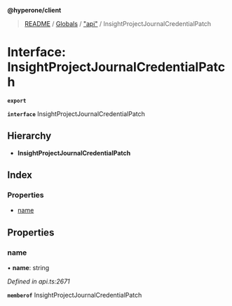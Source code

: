 **@hyperone/client**

> [README](../README.md) / [Globals](../globals.md) / ["api"](../modules/_api_.md) / InsightProjectJournalCredentialPatch

# Interface: InsightProjectJournalCredentialPatch

**`export`** 

**`interface`** InsightProjectJournalCredentialPatch

## Hierarchy

* **InsightProjectJournalCredentialPatch**

## Index

### Properties

* [name](_api_.insightprojectjournalcredentialpatch.md#name)

## Properties

### name

•  **name**: string

*Defined in api.ts:2671*

**`memberof`** InsightProjectJournalCredentialPatch

